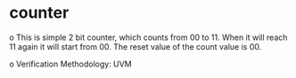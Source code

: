 # counter
o This is simple 2 bit counter, which counts from 00 to 11. When it will reach 11 again it will start from 00. The reset value of the count value is 00. 

o Verification Methodology: UVM
